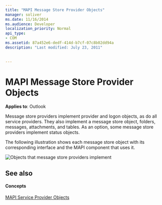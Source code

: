 ```yaml
---
title: "MAPI Message Store Provider Objects"
manager: soliver
ms.date: 11/16/2014
ms.audience: Developer
localization_priority: Normal
api_type:
- COM
ms.assetid: 87a452e6-dedf-414d-b7cf-07c8b02dd94a
description: "Last modified: July 23, 2011"
 
 
---
```


# MAPI Message Store Provider Objects

  
  
**Applies to**: Outlook 
  
Message store providers implement provider and logon objects, as do all service providers. They also implement a message store object, folders, messages, attachments, and tables. As an option, some message store providers implement status objects.
  
The following illustration shows each message store object with its corresponding interface and the MAPI component that uses it.
  
![Objects that message store providers implement](media/amapi_63.gif)
  
## See also

#### Concepts

[MAPI Service Provider Objects](mapi-service-provider-objects.md)


